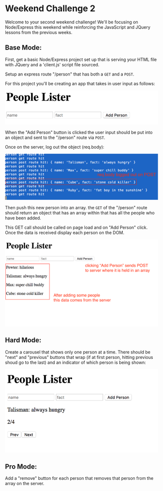 Weekend Challenge 2
===

Welcome to your second weekend challenge! We'll be focusing on Node/Express this weekend while reinforcing the JavaScript and JQuery lessons from the previous weeks.

Base Mode:
---

First, get a basic Node/Express project set up that is serving your HTML file with JQuery and a 'client.js' script file sourced.

Setup an express route "/person" that has both a ```GET``` and a ```POST```. 

For this project you'll be creating an app that takes in user input as follows:

![client0](client0.png)

When the "Add Person" button is clicked the user input should be put into an object and sent to the "/person" route via ```POST```. 

Once on the server, log out the object (req.body):

![server](server.png)

Then push this new person into an array. the ```GET``` of the "/person" route should return an object that has an array within that has all the people who have been added. 

This GET call should be called on page load and on "Add Person" click. Once the data is received display each person on the DOM.

![client1](client1.png)

Hard Mode:
---

Create a carousel that shows only one person at a time. There should be "next" and "previous" buttons that wrap (if at first person, hitting previous shoud go to the last) and an indicator of which person is being shown:

![client3](client3.png)

Pro Mode:
---
Add a "remove" button for each person that removes that person from the array on the server. 



